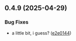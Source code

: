 ## 0.4.9 (2025-04-29)


### Bug Fixes

* a little bit, i guess? ([e2e0144](https://github.com/manga-you-know/desktop/commit/e2e014412cea7b2a7df16068770311f309a13d04))

